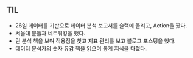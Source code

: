 ## TIL 
- 26일 데이터를 기반으로 데이터 분석 보고서를 슬랙에 올리고, Action을 짰다.
- 서울대 분들과 네트워킹을 했다.
- 린 분석 책을 보며 적용점을 찾고 지표 관리를 보고 블로그 포스팅을 했다.
-  데이터 분석가의 숫자 유감 책을 읽으며 통계 지식을 다졌다.

